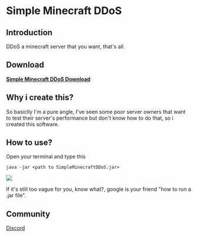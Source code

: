 # Simple Minecraft DDoS

## Introduction
DDoS a minecraft server that you want, that's all.

## Download
**[Simple Minecraft DDoS Download](https://github.com/CaoTrongThang/SimpleMinecraftDDoS/releases/tag/MinecraftDDoS)**

## Why i create this?
So basiclly I'm a pure angle, I've seen some poor server owners that want to test their server's performance but don't know how to do that, so i created this software.

## How to use?
Open your terminal and type this
```
java -jar <path to SimpleMinecraftDDoS.jar>
```
![](https://media.giphy.com/media/gsodtbrtmkK1qnwKZx/giphy.gif)

If it's still too vague for you, know what?, google is your friend "how to run a .jar file".

## Community
[Discord](https://discord.gg/Fg4cSDt)
